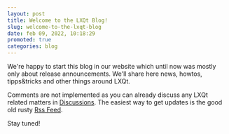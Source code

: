```yaml
---
layout: post
title: Welcome to the LXQt Blog!
slug: welcome-to-the-lxqt-blog
date: feb 09, 2022, 10:18:29
promoted: true
categories: blog
---
```


We're happy to start this blog in our website which until now was mostly only about release announcements.
We'll share here news, howtos, tipps&tricks and other things around LXQt.

Comments are not implemented as you can already discuss any LXQt related matters in [Discussions](https://github.com/lxqt/lxqt/discussions). The easiest way to get updates is the good old rusty  [Rss Feed](https://lxqt-project.org/feed.xml).

Stay tuned!

